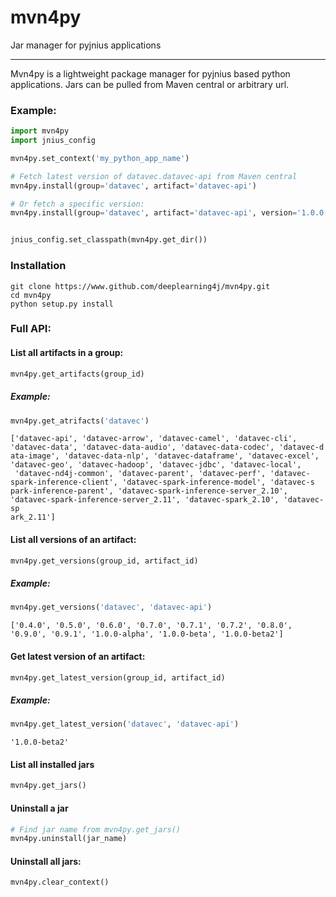 # mvn4py
Jar manager for pyjnius applications

---------

Mvn4py is a lightweight package manager for pyjnius based python applications. Jars can be pulled from Maven central or arbitrary url.

### Example:

```python
import mvn4py
import jnius_config

mvn4py.set_context('my_python_app_name')

# Fetch latest version of datavec.datavec-api from Maven central
mvn4py.install(group='datavec', artifact='datavec-api')

# Or fetch a specific version:
mvn4py.install(group='datavec', artifact='datavec-api', version='1.0.0-beta')


jnius_config.set_classpath(mvn4py.get_dir())
```

### Installation

```
git clone https://www.github.com/deeplearning4j/mvn4py.git
cd mvn4py
python setup.py install
```

### Full API:

#### List all artifacts in a group:
```python
mvn4py.get_artifacts(group_id)
```
##### Example:
```python
mvn4py.get_atrifacts('datavec')
```
```
['datavec-api', 'datavec-arrow', 'datavec-camel', 'datavec-cli', 'datavec-data', 'datavec-data-audio', 'datavec-data-codec', 'datavec-d
ata-image', 'datavec-data-nlp', 'datavec-dataframe', 'datavec-excel', 'datavec-geo', 'datavec-hadoop', 'datavec-jdbc', 'datavec-local',
 'datavec-nd4j-common', 'datavec-parent', 'datavec-perf', 'datavec-spark-inference-client', 'datavec-spark-inference-model', 'datavec-s
park-inference-parent', 'datavec-spark-inference-server_2.10', 'datavec-spark-inference-server_2.11', 'datavec-spark_2.10', 'datavec-sp
ark_2.11']
```

#### List all versions of an artifact:

```python
mvn4py.get_versions(group_id, artifact_id)
```

##### Example:

```python
mvn4py.get_versions('datavec', 'datavec-api')
```

```
['0.4.0', '0.5.0', '0.6.0', '0.7.0', '0.7.1', '0.7.2', '0.8.0', '0.9.0', '0.9.1', '1.0.0-alpha', '1.0.0-beta', '1.0.0-beta2']
```

#### Get latest version of an artifact:

```python
mvn4py.get_latest_version(group_id, artifact_id)
```

##### Example:

```python
mvn4py.get_latest_version('datavec', 'datavec-api')
```
```
'1.0.0-beta2'
```

#### List all installed jars

```python
mvn4py.get_jars()
```

#### Uninstall a jar

```python
# Find jar name from mvn4py.get_jars()
mvn4py.uninstall(jar_name)
```

#### Uninstall all jars:

```python
mvn4py.clear_context()
```




